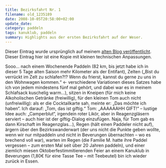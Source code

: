 ```yaml
---
title: Bezirksfahrt Nr. 1
filename: old_1235189
date: 2008-10-05T20:58:00+02:00
update_date:
category: paddeln
tags: kanuklub, paddeln
summary: Highlights aus der ersten Bezirksfahrt auf der Weser.
---
```

Dieser Eintrag wurde ursprünglich auf meinem [alten Blog veröffentlicht](https://stu.blogger.de/stories/1235189/). Dieser Eintrag hier ist eine Kopie mit kleinen technischen Anpassungen.

Sooo… nach einem Wochenende Paddeln (82 km, bis jetzt habe ich in dieser 5 Tage alten Saison mehr Kilometer als der Entifant), Zelten („Bist du verrückt im Zelt zu schlafen?!? Wenn du frierst, kannst du gerne zu uns in den Wohnwagen kommen.“ ← verschiedene Variationen dieses Satzes habe ich von jedem mindestens fünf mal gehört, und dabei war es in meinem Schlafsack kuschelig warm…), sitzen in Kneipen (für mich keine Alkoholischen Getränke (freiwillig), für den kleinen Tom auch nicht (unfreiwillig): als er die Cocktailkarte sah, meinte er: „Das möchte ich haben“. Ich darauf: „Tom, das ist giftig.“ Tom: „AAAAAAHH GIFT!“ – lustige Idee auch: „Camperblut“, irgendein roter Likör, aber in Reagenzgläsern serviert – auch hier ist der giftig-Dialog einzufügen. Naja, für Tom gab es dann Kirschaft im Reagenzglas…), Regen (hält einen Paddeler nicht auf), ärgern über den Bezirkswanderwart (der uns nicht die Punkte geben wollte, wenn wir nur mitpaddeln und nicht in Beverungen übernachten – wo es brechend voll war), warten im Regen (die Familie M. hatte ihre Paddel vergessen – zum ersten Mal seit über 20 Jahren paddeln), und einer ziemlich miesen Oktoberfestimmitierenden Feier an einem Kanuklub in Beverungen (1,80€ für eine Tasse Tee – mit Teebeutel) bin ich wieder zurück in Essen.
